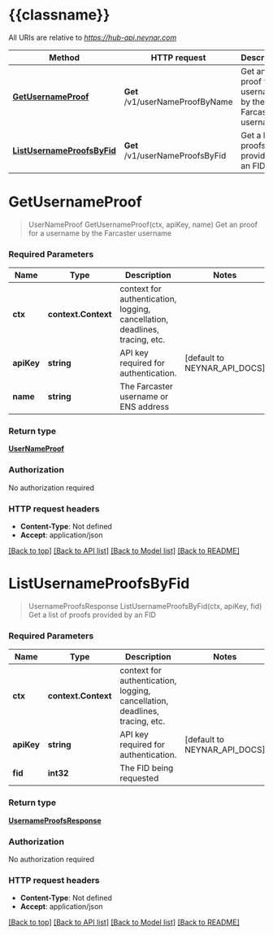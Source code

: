 # {{classname}}

All URIs are relative to *https://hub-api.neynar.com*

Method | HTTP request | Description
------------- | ------------- | -------------
[**GetUsernameProof**](UsernamesApi.md#GetUsernameProof) | **Get** /v1/userNameProofByName | Get an proof for a username by the Farcaster username
[**ListUsernameProofsByFid**](UsernamesApi.md#ListUsernameProofsByFid) | **Get** /v1/userNameProofsByFid | Get a list of proofs provided by an FID

# **GetUsernameProof**
> UserNameProof GetUsernameProof(ctx, apiKey, name)
Get an proof for a username by the Farcaster username

### Required Parameters

Name | Type | Description  | Notes
------------- | ------------- | ------------- | -------------
 **ctx** | **context.Context** | context for authentication, logging, cancellation, deadlines, tracing, etc.
  **apiKey** | **string**| API key required for authentication. | [default to NEYNAR_API_DOCS]
  **name** | **string**| The Farcaster username or ENS address | 

### Return type

[**UserNameProof**](UserNameProof.md)

### Authorization

No authorization required

### HTTP request headers

 - **Content-Type**: Not defined
 - **Accept**: application/json

[[Back to top]](#) [[Back to API list]](../README.md#documentation-for-api-endpoints) [[Back to Model list]](../README.md#documentation-for-models) [[Back to README]](../README.md)

# **ListUsernameProofsByFid**
> UsernameProofsResponse ListUsernameProofsByFid(ctx, apiKey, fid)
Get a list of proofs provided by an FID

### Required Parameters

Name | Type | Description  | Notes
------------- | ------------- | ------------- | -------------
 **ctx** | **context.Context** | context for authentication, logging, cancellation, deadlines, tracing, etc.
  **apiKey** | **string**| API key required for authentication. | [default to NEYNAR_API_DOCS]
  **fid** | **int32**| The FID being requested | 

### Return type

[**UsernameProofsResponse**](UsernameProofsResponse.md)

### Authorization

No authorization required

### HTTP request headers

 - **Content-Type**: Not defined
 - **Accept**: application/json

[[Back to top]](#) [[Back to API list]](../README.md#documentation-for-api-endpoints) [[Back to Model list]](../README.md#documentation-for-models) [[Back to README]](../README.md)

